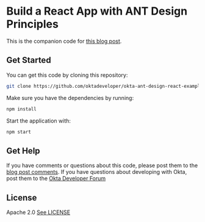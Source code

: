 # Build a React App with ANT Design Principles

This is the companion code for [this blog post](https://developer.okta.com/blog/2020/09/16/ant-design-react-app).

## Get Started

You can get this code by cloning this repository:

```sh
git clone https://github.com/oktadeveloper/okta-ant-design-react-example.git
```
Make sure you have the dependencies by running:

```sh
npm install
```

Start the application with:

```sh
npm start
```

## Get Help

If you have comments or questions about this code, please post them to the [blog post comments](https://developer.okta.com/blog/2020/09/16/ant-design-react-app). If you have questions about developing with Okta, post them to the [Okta Developer Forum](https://devforum.okta.com/)

## License

Apache 2.0 [See LICENSE](LICENSE)
